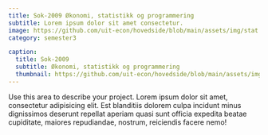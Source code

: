 ```yaml
---
title: Sok-2009 Økonomi, statistikk og programmering
subtitle: Lorem ipsum dolor sit amet consectetur.
image: https://github.com/uit-econ/hovedside/blob/main/assets/img/stat.jpg?raw=true
category: semester3

caption:
  title: Sok-2009
  subtitle: Økonomi, statistikk og programmering
  thumbnail: https://github.com/uit-econ/hovedside/blob/main/assets/img/stat.jpg?raw=true
---
```

Use this area to describe your project. Lorem ipsum dolor sit amet, consectetur adipisicing elit. Est blanditiis dolorem culpa incidunt minus dignissimos deserunt repellat aperiam quasi sunt officia expedita beatae cupiditate, maiores repudiandae, nostrum, reiciendis facere nemo!

